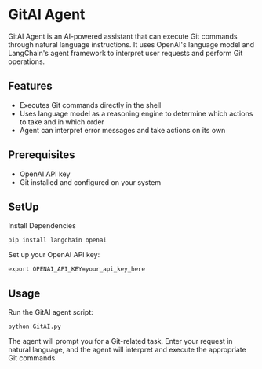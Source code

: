# GitAI Agent

GitAI Agent is an AI-powered assistant that can execute Git commands through natural language instructions. It uses OpenAI's language model and LangChain's agent framework to interpret user requests and perform Git operations.

## Features
- Executes Git commands directly in the shell
- Uses language model as a reasoning engine to determine which actions to take and in which order
- Agent can interpret error messages and take actions on its own

## Prerequisites
- OpenAI API key
- Git installed and configured on your system

## SetUp
Install Dependencies
   ```
   pip install langchain openai
   ```

Set up your OpenAI API key:
   ```
   export OPENAI_API_KEY=your_api_key_here
   ```

## Usage

Run the GitAI agent script:

```
python GitAI.py
```

The agent will prompt you for a Git-related task. Enter your request in natural language, and the agent will interpret and execute the appropriate Git commands.
